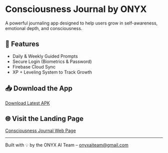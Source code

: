 # Consciousness Journal by ONYX

A powerful journaling app designed to help users grow in self-awareness, emotional depth, and consciousness.

## 🔐 Features
- Daily & Weekly Guided Prompts
- Secure Login (Biometrics & Password)
- Firebase Cloud Sync
- XP + Leveling System to Track Growth

## 📥 Download the App
[Download Latest APK](https://github.com/your-username/your-repo/releases/latest)

## 🌐 Visit the Landing Page
[Consciousness Journal Web Page](https://your-username.github.io/Consciousness-Journal/)

---

Built with 💡 by the ONYX AI Team – onyxaiteam@gmail.com
